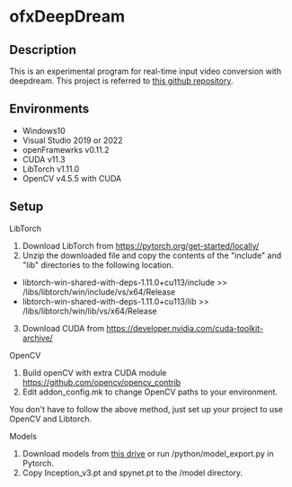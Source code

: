 ofxDeepDream
=====================================
Description
-----------
This is an experimental program for real-time input video conversion with deepdream.
This project is referred to [this github repository](https://github.com/Beinabih/Pytorch-HeadTrip).

Environments
------------
- Windows10
- Visual Studio 2019 or 2022
- openFramewrks v0.11.2
- CUDA v11.3
- LibTorch v1.11.0
- OpenCV v4.5.5 with CUDA

Setup
-----
LibTorch
1. Download LibTorch from https://pytorch.org/get-started/locally/
2. Unzip the downloaded file and copy the contents of the "include" and "lib" directories to the following location.
- libtorch-win-shared-with-deps-1.11.0+cu113/include >> /libs/libtorch/win/include/vs/x64/Release
- libtorch-win-shared-with-deps-1.11.0+cu113/lib >> /libs/libtorch/win/lib/vs/x64/Release
3. Download CUDA from https://developer.nvidia.com/cuda-toolkit-archive/

OpenCV
1. Build openCV with extra CUDA module https://github.com/opencv/opencv_contrib
2. Edit addon_config.mk to change OpenCV paths to your environment.

You don't have to follow the above method, just set up your project to use OpenCV and Libtorch.

Models
1. Download models from [this drive](https://drive.google.com/drive/folders/1UvaghH4AWgQjkSvTMXK-AkwkVBBJdGyZ?usp=sharing) or run /python/model_export.py in Pytorch.
2. Copy Inception_v3.pt and spynet.pt to the /model directory.


